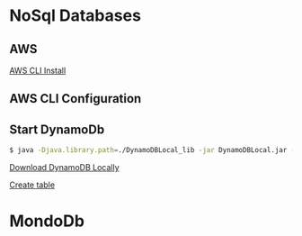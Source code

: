 
# NoSql Databases

## AWS


[AWS CLI Install](https://docs.aws.amazon.com/amazondynamodb/latest/developerguide/Tools.CLI.html)


## AWS CLI Configuration

## Start DynamoDb

```sh
$ java -Djava.library.path=./DynamoDBLocal_lib -jar DynamoDBLocal.jar -sharedDbjava
```





[Download DynamoDB Locally](https://docs.aws.amazon.com/amazondynamodb/latest/developerguide/DynamoDBLocal.DownloadingAndRunning.html)

[Create table](https://docs.aws.amazon.com/amazondynamodb/latest/developerguide/getting-started-step-1.html)




# MondoDb
